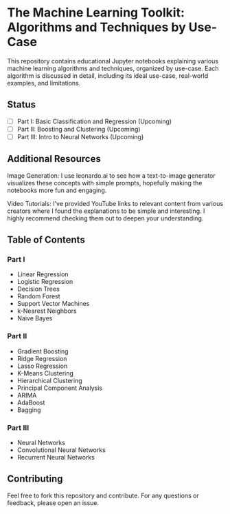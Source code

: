 # The Machine Learning Toolkit: Algorithms and Techniques by Use-Case

This repository contains educational Jupyter notebooks explaining various machine learning algorithms and techniques, organized by use-case. Each algorithm is discussed in detail, including its ideal use-case, real-world examples, and limitations.

## Status
- [ ] Part I: Basic Classification and Regression (Upcoming)
- [ ] Part II: Boosting and Clustering (Upcoming)
- [ ] Part III: Intro to Neural Networks (Upcoming)

## Additional Resources

Image Generation: I use leonardo.ai to see how a text-to-image generator visualizes these concepts with simple prompts, hopefully making the notebooks more fun and engaging.

Video Tutorials: I've provided YouTube links to relevant content from various creators where I found the explanations to be simple and interesting. I highly recommend checking them out to deepen your understanding.

## Table of Contents

### Part I
- Linear Regression
- Logistic Regression
- Decision Trees
- Random Forest
- Support Vector Machines
- k-Nearest Neighbors
- Naive Bayes

### Part II
- Gradient Boosting
- Ridge Regression
- Lasso Regression
- K-Means Clustering
- Hierarchical Clustering
- Principal Component Analysis
- ARIMA
- AdaBoost
- Bagging

### Part III
- Neural Networks
- Convolutional Neural Networks
- Recurrent Neural Networks



## Contributing
Feel free to fork this repository and contribute. For any questions or feedback, please open an issue.
